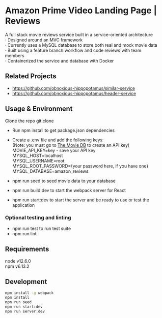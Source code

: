 # Amazon Prime Video Landing Page | Reviews

A full stack movie reviews service built in a service-oriented architecture<br/>
·  Designed around an MVC framework<br/>
·  Currently uses a MySQL database to store both real and mock movie data<br/>
·  Built using a feature branch workflow and code reviews with team members<br/>
·  Containerized the service and database with Docker<br/>


## Related Projects
- https://github.com/obnoxious-hippopotamus/similar-service
- https://github.com/obnoxious-hippopotamus/header-service

## Usage & Environment
Clone the repo
  git clone
* Run npm install to get package.json dependencies
* Create a .env file and add the following keys:<br/>
    (Note: you must go to [The Movie DB](https://developers.themoviedb.org/3/getting-started/introduction "The Movie DB") to create an API key)<br/>
    MOVIE_API_KEY=key - save your API key<br/>
    MYSQL_HOST=localhost<br/>
    MYSQL_USERNAME=root<br/>
    MYSQL_ROOT_PASSWORD={your password here, if you have one}<br/>
    MYSQL_DATABASE=amazon_reviews<br/>

* npm run seed to seed movie data to your database
* npm run build:dev to start the webpack server for React
* npm run start:dev to start the server and be ready to use or test the application

### Optional testing and linting
* npm run test to run test suite
* npm run lint 

## Requirements
node v12.6.0<br/>
npm v6.13.2

## Development
```sh
npm install -g webpack
npm install
npm run seed
npm run start:dev
npm run server:dev